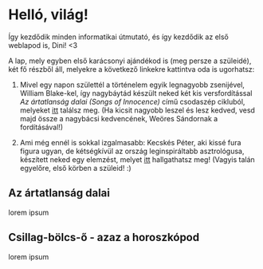 # Helló, világ!

Így kezdődik minden informatikai útmutató, és így kezdődik az első weblapod is, Dini! <3

A lap, mely egyben első karácsonyi ajándékod is (meg persze a szüleidé), két fő részből áll, melyekre a következő linkekre kattintva oda is ugorhatsz:

1. Mivel egy napon születtél a történelem egyik legnagyobb zsenijével, William Blake-kel, így nagybáytád készült neked két kis versfordítással _Az ártatlanság dalai (Songs of Innocence)_ című csodaszép cikluból, melyeket [itt](#blake) találsz meg. (Ha kicsit nagyobb leszel és lesz kedved, vesd majd össze a nagybácsi kedvencének, Weöres Sándornak a fordításával!)

2. Ami még ennél is sokkal izgalmasabb: Kecskés Péter, aki kissé fura figura ugyan, de kétségkívül az ország leginspiráltabb asztrológusa, készített neked egy elemzést, melyet [itt](#mester) hallgathatsz meg! (Vagyis talán egyelőre, első körben a szüleid! :)

## <a name="blake"></a>Az ártatlanság dalai

lorem ipsum

## <a name="mester"></a>Csillag-bölcs-ő - azaz a horoszkópod

lorem ipsum
